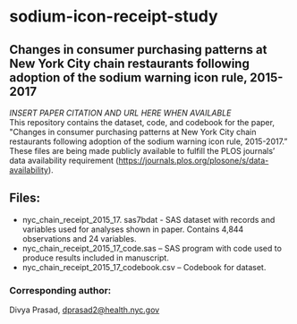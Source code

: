 # sodium-icon-receipt-study
## Changes in consumer purchasing patterns at New York City chain restaurants following adoption of the sodium warning icon rule, 2015-2017
*INSERT PAPER CITATION AND URL HERE WHEN AVAILABLE*   
This repository contains the dataset, code, and codebook for the paper, "Changes in consumer purchasing patterns at New York City chain restaurants following adoption of the sodium warning icon rule, 2015-2017.” These files are being made publicly available to fulfill the PLOS journals’ data availability requirement (https://journals.plos.org/plosone/s/data-availability).   
## Files:  
* nyc_chain_receipt_2015_17. sas7bdat - SAS dataset with records and variables used for analyses shown in paper. Contains 4,844 observations and 24 variables.  
* nyc_chain_receipt_2015_17_code.sas – SAS program with code used to produce results included in manuscript.  
* nyc_chain_receipt_2015_17_codebook.csv – Codebook for dataset.  
### Corresponding author:  
Divya Prasad, dprasad2@health.nyc.gov

